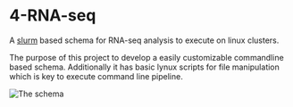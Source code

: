 # 4-RNA-seq
A [slurm](https://slurm.schedmd.com/) based schema for RNA-seq analysis to execute on linux clusters.

The purpose of this project to develop a easily customizable commandline based schema. Additionally it has basic lynux scripts for file manipulation which is key to execute command line pipeline.


![The schema](https://github.com/vondoRishi/4-RNA-seq/blob/master/4-rna-seq.jpg)

